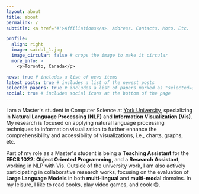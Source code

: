 ```yaml
---
layout: about
title: about
permalink: /
subtitle: <a href='#'>Affiliations</a>. Address. Contacts. Moto. Etc.

profile:
  align: right
  image: saidul_1.jpg
  image_circular: false # crops the image to make it circular
  more_info: >
    <p>Toronto, Canada</p>

news: true # includes a list of news items
latest_posts: true # includes a list of the newest posts
selected_papers: true # includes a list of papers marked as "selected={true}"
social: true # includes social icons at the bottom of the page
---
```


I am a Master's student in Computer Science at [York University](https://www.yorku.ca), specializing in **Natural Language Processing (NLP)** and **Information Visualization (Vis)**. My research is focused on applying natural language processing techniques to information visualization to further enhance the comprehensibility and accessibility of visualizations, i.e., charts, graphs, etc. 

Part of my role as a Master's student is being a **Teaching Assistant** for the **EECS 1022: Object Oriented Programming**, and a **Research Assistant**, working in NLP with Vis. Outside of the university work, I am also actively participating in collaborative research works, focusing on the evaluation of **Large Language Models** in both **multi-lingual** and **multi-modal** domains. In my leisure, I like to read books, play video games, and cook &#128516;.